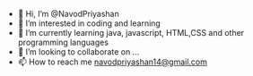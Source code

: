 - 👋 Hi, I’m @NavodPriyashan
- 👀 I’m interested in coding and learning
- 🌱 I’m currently learning  java, javascript, HTML,CSS and other programming languages
- 💞️ I’m looking to collaborate on ...
- 📫 How to reach me navodpriyashan14@gmail.com

<!---
NavodPriyashan/NavodPriyashan is a ✨ special ✨ repository because its `README.md` (this file) appears on your GitHub profile.
You can click the Preview link to take a look at your changes.
--->
